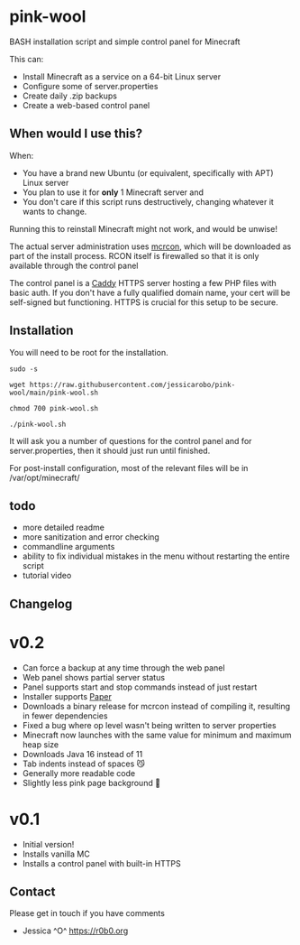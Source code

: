 # pink-wool
BASH installation script and simple control panel for Minecraft

This can:
- Install Minecraft as a service on a 64-bit Linux server
- Configure some of server.properties
- Create daily .zip backups
- Create a web-based control panel

## When would I use this?
When:
- You have a brand new Ubuntu (or equivalent, specifically with APT) Linux server 
- You plan to use it for **only** 1 Minecraft server and 
- You don't care if this script runs destructively, changing whatever it wants to change. 

Running this to reinstall Minecraft might not work, and would be unwise!

The actual server administration uses [mcrcon](https://github.com/Tiiffi/mcrcon), which will be downloaded as part of the install process. RCON itself is firewalled so that it is only available through the control panel

The control panel is a [Caddy](https://caddyserver.com) HTTPS server hosting a few PHP files with basic auth. If you don't have a fully qualified domain name, your cert will be self-signed but functioning. HTTPS is crucial for this setup to be secure.

## Installation

You will need to be root for the installation.

`sudo -s`

`wget https://raw.githubusercontent.com/jessicarobo/pink-wool/main/pink-wool.sh`

`chmod 700 pink-wool.sh`

`./pink-wool.sh`

It will ask you a number of questions for the control panel and for server.properties, then it should just run until finished.

For post-install configuration, most of the relevant files will be in /var/opt/minecraft/

## todo

- more detailed readme
- more sanitization and error checking
- commandline arguments
- ability to fix individual mistakes in the menu without restarting the entire script
- tutorial video

## Changelog

# v0.2
- Can force a backup at any time through the web panel
- Web panel shows partial server status
- Panel supports start and stop commands instead of just restart
- Installer supports [Paper](https://papermc.io)
- Downloads a binary release for mcrcon instead of compiling it, resulting in fewer dependencies
- Fixed a bug where op level wasn't being written to server properties
- Minecraft now launches with the same value for minimum and maximum heap size
- Downloads Java 16 instead of 11
- Tab indents instead of spaces 😼
- Generally more readable code
- Slightly less pink page background 🌸

# v0.1
- Initial version!
- Installs vanilla MC
- Installs a control panel with built-in HTTPS

## Contact
Please get in touch if you have comments 
- Jessica ^O^ https://r0b0.org
